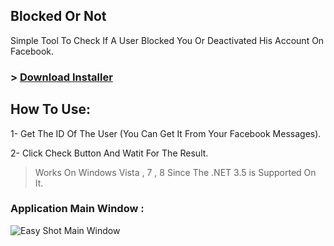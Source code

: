 ## Blocked Or Not
Simple Tool To Check If A User Blocked You Or Deactivated His Account On Facebook.

### > [Download Installer](http://goo.gl/3IBjgp)


## How To Use:
1- Get The ID Of The User (You Can Get It From Your Facebook Messages).

2- Click Check Button And Watit For The Result.


> Works On Windows Vista , 7 , 8 Since The .NET 3.5 is Supported On It.



### Application Main Window : 
![Easy Shot Main Window](https://raw.githubusercontent.com/ShawkyZ/BlockedOrNot/master/BlockedOrNot/ScreenShot1.png)
